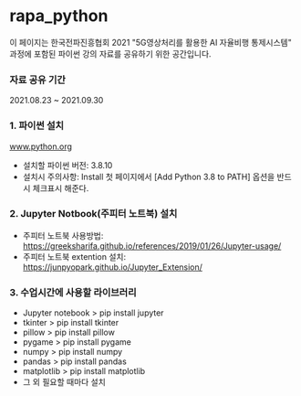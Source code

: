 # rapa_python
이 페이지는 한국전파진흥협회 2021 "5G영상처리를 활용한 AI 자율비행 통제시스템" 과정에 포함된
파이썬 강의 자료를 공유하기 위한 공간입니다.

### 자료 공유 기간 ###
2021.08.23 ~ 2021.09.30


### 1. 파이썬 설치
www.python.org 

 - 설치할 파이썬 버전: 3.8.10
 - 설치시 주의사항: 
   Install 첫 페이지에서 [Add Python 3.8 to PATH] 옵션을 반드시 체크표시 해준다.
  
 
### 2. Jupyter Notbook(주피터 노트북) 설치
 - 주피터 노트북 사용방법: https://greeksharifa.github.io/references/2019/01/26/Jupyter-usage/
 - 주피터 노트북 extention  설치: https://junpyopark.github.io/Jupyter_Extension/


### 3. 수업시간에 사용할 라이브러리

* Jupyter notebook  > pip install jupyter
* tkinter           > pip install tkinter
* pillow            > pip install pillow
* pygame            > pip install pygame
* numpy             > pip install numpy
* pandas            > pip install pandas
* matplotlib        > pip install matplotlib
* 그 외 필요할 때마다 설치
